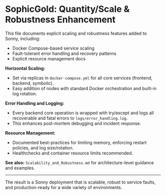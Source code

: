 SophicGold: Quantity/Scale & Robustness Enhancement
==================================================

This file documents explicit scaling and robustness features added to Sonny, including:
- Docker Compose-based service scaling
- Fault-tolerant error handling and recovery patterns
- Explicit resource management docs

**Horizontal Scaling:**
- Set via replicas in `docker-compose.yml` for all core services (frontend, backend, symbolic).
- Easy addition of nodes with standard Docker orchestration and built-in log rotation.

**Error Handling and Logging:**
- Every backend core operation is wrapped with try/except and logs all recoverable and fatal errors to `logs/error_handling.log`.
- This enhances post-mortem debugging and incident response.

**Resource Management:**
- Documented best-practices for limiting memory, enforcing restart policies, and log size/rotation.
- Healthchecks and container resource limits recommended.

**See also:** `Scalability_and_Robustness.md` for architecture-level guidance and examples.

---
The result is a Sonny deployment that is scalable, robust to service faults, and production-ready for a wide variety of environments.